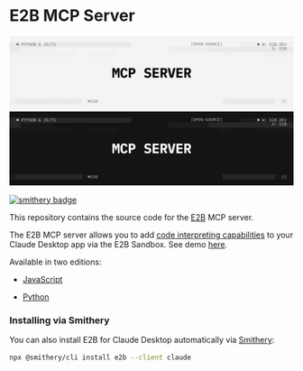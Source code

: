 # E2B MCP Server
![E2B MCP Server Preview Light](/readme-assets/mcp-server-light.png#gh-light-mode-only)
![E2B MCP Server Preview Dark](/readme-assets/mcp-server-dark.png#gh-dark-mode-only)

[![smithery badge](https://smithery.ai/badge/e2b)](https://smithery.ai/server/e2b)

This repository contains the source code for the [E2B](https://e2b.dev) MCP server.

The E2B MCP server allows you to add [code interpreting capabilities](https://github.com/e2b-dev/code-interpreter) to your Claude Desktop app via the E2B Sandbox. See demo [here](https://x.com/mishushakov/status/1863286108433317958).


Available in two editions:

- [JavaScript](packages/js/README.md)

- [Python](packages/python/README.md)


### Installing via Smithery

You can also install E2B for Claude Desktop automatically via [Smithery](https://smithery.ai/server/e2b):

```bash
npx @smithery/cli install e2b --client claude
```

